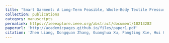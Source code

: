 ```yaml
---
title: "Smart Garment: A Long-Term Feasible, Whole-Body Textile Pressure-Sensing System"
collection: publications
category: manuscripts
permalink: https://ieeexplore.ieee.org/abstract/document/10213282
paperurl: 'http://academicpages.github.io/files/paper1.pdf'
citation: 'Zhen Liang, Dongquan Zhang, Guanghua Xu, Fangting Xie, Hui Cai and Xiaohui Cai, IEEE Sensors Journal, 2023.'
---
```

